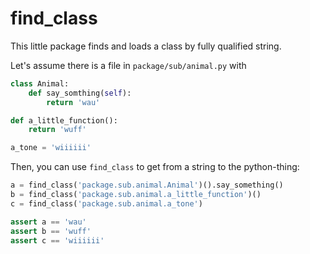 find_class
==========

This little package finds and loads a class by fully qualified string.

Let's assume there is a file in `package/sub/animal.py` with 

```python
class Animal:  
    def say_somthing(self):
        return 'wau'

def a_little_function():
    return 'wuff'

a_tone = 'wiiiiii'
```

Then, you can use `find_class` to get from a string to the python-thing:

```python
a = find_class('package.sub.animal.Animal')().say_something()
b = find_class('package.sub.animal.a_little_function')()
c = find_class('package.sub.animal.a_tone')

assert a == 'wau'
assert b == 'wuff'
assert c == 'wiiiiii'
```